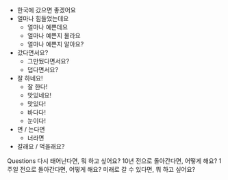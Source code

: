 - 한국에 갔으면 좋겠어요
- 얼마나 힘들었는데요
    - 얼마나 예쁜데요
    - 얼마나 예쁜지 몰라요
    - 얼마나 예쁜지 알아요?
- 갔다면서요?
    - 그만뒀다면서요?
    - 덥다면서요?
- 잘 하네요!
    - 잘 한다!
    - 맛있네요!
    - 맛있다!
    - 바다다!
    - 눈이다!
- 면 / 는다면
    - 너라면
- 갈래요 / 먹을래요?

Questions
다시 태어난다면, 뭐 하고 싶어요?
10년 전으로 돌아간다면, 어떻게 해요?
1주일 전으로 돌아간다면, 어떻게 해요?
미래로 갈 수 있다면, 뭐 하고 싶어요?